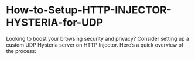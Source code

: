 # How-to-Setup-HTTP-INJECTOR-HYSTERIA-for-UDP
Looking to boost your browsing security and privacy? Consider setting up a custom UDP Hysteria server on HTTP Injector. Here’s a quick overview of the process:
